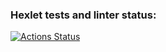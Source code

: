 ### Hexlet tests and linter status:
[![Actions Status](https://github.com/IvanZezyukin/frontend-project-12/workflows/hexlet-check/badge.svg)](https://github.com/IvanZezyukin/frontend-project-12/actions)